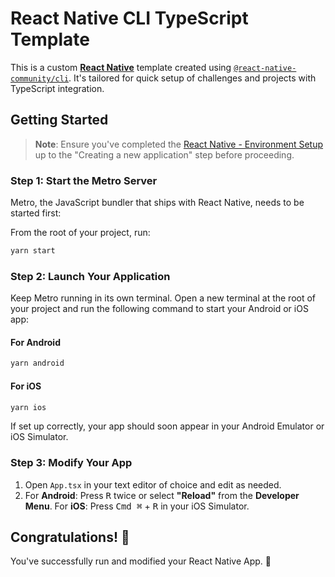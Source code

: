 # React Native CLI TypeScript Template

This is a custom [**React Native**](https://reactnative.dev) template created using [`@react-native-community/cli`](https://github.com/react-native-community/cli). It's tailored for quick setup of challenges and projects with TypeScript integration.

## Getting Started

> **Note**: Ensure you've completed the [React Native - Environment Setup](https://reactnative.dev/docs/environment-setup) up to the "Creating a new application" step before proceeding.

### Step 1: Start the Metro Server

Metro, the JavaScript bundler that ships with React Native, needs to be started first:

From the root of your project, run:

```bash
yarn start
```

### Step 2: Launch Your Application

Keep Metro running in its own terminal. Open a new terminal at the root of your project and run the following command to start your Android or iOS app:

#### For Android

```bash
yarn android
```

#### For iOS

```bash
yarn ios
```

If set up correctly, your app should soon appear in your Android Emulator or iOS Simulator.

### Step 3: Modify Your App

1. Open `App.tsx` in your text editor of choice and edit as needed.
2. For **Android**: Press <kbd>R</kbd> twice or select **"Reload"** from the **Developer Menu**.
   For **iOS**: Press <kbd>Cmd ⌘</kbd> + <kbd>R</kbd> in your iOS Simulator.

## Congratulations! :tada:

You've successfully run and modified your React Native App. :partying_face:
